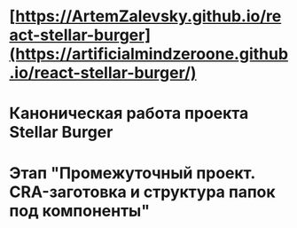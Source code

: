 # [https://ArtemZalevsky.github.io/react-stellar-burger](https://artificialmindzeroone.github.io/react-stellar-burger/)

# Каноническая работа проекта Stellar Burger

# Этап "Промежуточный проект. CRA-заготовка и структура папок под компоненты"
